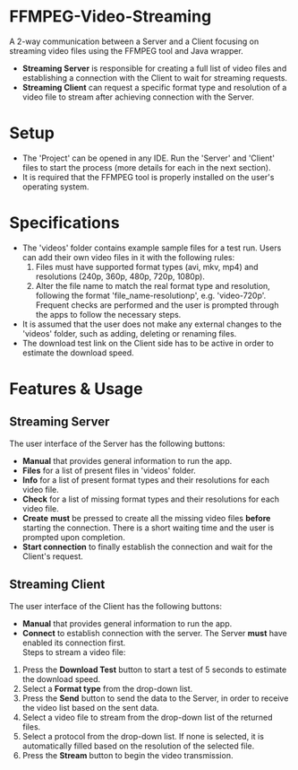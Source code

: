 # FFMPEG-Video-Streaming
A 2-way communication between a Server and a Client focusing on streaming video files using the FFMPEG tool and Java wrapper.

- **Streaming Server** is responsible for creating a full list of video files and establishing a connection with the Client to wait for streaming requests.
- **Streaming Client** can request a specific format type and resolution of a video file to stream after achieving connection with the Server.

# Setup
- The 'Project' can be opened in any IDE. Run the 'Server' and 'Client' files to start the process (more details for each in the next section).
- It is required that the FFMPEG tool is properly installed on the user's operating system.

# Specifications
- The 'videos' folder contains example sample files for a test run. Users can add their own video files in it with the following rules:
  1. Files must have supported format types (avi, mkv, mp4) and resolutions (240p, 360p, 480p, 720p, 1080p).
  2. Alter the file name to match the real format type and resolution, following the format 'file_name-resolutionp', e.g. 'video-720p'.
  Frequent checks are performed and the user is prompted through the apps to follow the necessary steps.
- It is assumed that the user does not make any external changes to the 'videos' folder, such as adding, deleting or renaming files.
- The download test link on the Client side has to be active in order to estimate the download speed.

# Features & Usage
## Streaming Server
The user interface of the Server has the following buttons:
- **Manual** that provides general information to run the app.
- **Files** for a list of present files in 'videos' folder.
- **Info** for a list of present format types and their resolutions for each video file.
- **Check** for a list of missing format types and their resolutions for each video file.
- **Create** **must** be pressed to create all the missing video files **before** starting the connection. There is a short waiting time and the user is prompted upon completion.
- **Start connection** to finally establish the connection and wait for the Client's request.

## Streaming Client
The user interface of the Client has the following buttons:
- **Manual** that provides general information to run the app.
- **Connect** to establish connection with the server. The Server **must** have enabled its connection first.  
Steps to stream a video file:
1. Press the **Download Test** button to start a test of 5 seconds to estimate the download speed.
2. Select a **Format type** from the drop-down list.
3. Press the **Send** button to send the data to the Server, in order to receive the video list based on the sent data.
4. Select a video file to stream from the drop-down list of the returned files.
5. Select a protocol from the drop-down list. If none is selected, it is automatically filled based on the resolution of the selected file.
6. Press the **Stream** button to begin the video transmission. 
